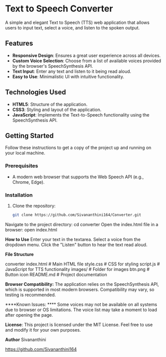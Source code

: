 # Text to Speech Converter
A simple and elegant Text to Speech (TTS) web application that allows users to input text, select a voice, and listen to the spoken output.

## Features
- **Responsive Design**: Ensures a great user experience across all devices.
- **Custom Voice Selection**: Choose from a list of available voices provided by the browser's SpeechSynthesis API.
- **Text Input**: Enter any text and listen to it being read aloud.
- **Easy to Use**: Minimalistic UI with intuitive functionality.

## Technologies Used
- **HTML5**: Structure of the application.
- **CSS3**: Styling and layout of the application.
- **JavaScript**: Implements the Text-to-Speech functionality using the SpeechSynthesis API.

## Getting Started
Follow these instructions to get a copy of the project up and running on your local machine.

### Prerequisites
- A modern web browser that supports the Web Speech API (e.g., Chrome, Edge).

### Installation
1. Clone the repository:
   ```bash
   git clone https://github.com/Sivananthini164/Converter.git
Navigate to the project directory:
cd converter
Open the index.html file in a browser:
open index.html

**How to Use**
Enter your text in the textarea.
Select a voice from the dropdown menu.
Click the "Listen" button to hear the text read aloud.

**File Structure**

converter
index.html      # Main HTML file
style.css       # CSS for styling
script.js       # JavaScript for TTS functionality
images/         # Folder for images
   btn.png     # Button icon
README.md       # Project documentation

**Browser Compatibility:** 
The application relies on the SpeechSynthesis API, which is supported in most modern browsers. Compatibility may vary, so testing is recommended.

****Known Issues: ****
Some voices may not be available on all systems due to browser or OS limitations.
The voice list may take a moment to load after opening the page.

**License**:
This project is licensed under the MIT License. Feel free to use and modify it for your own purposes.

**Author**
Sivananthini

https://github.com/Sivananthini164
